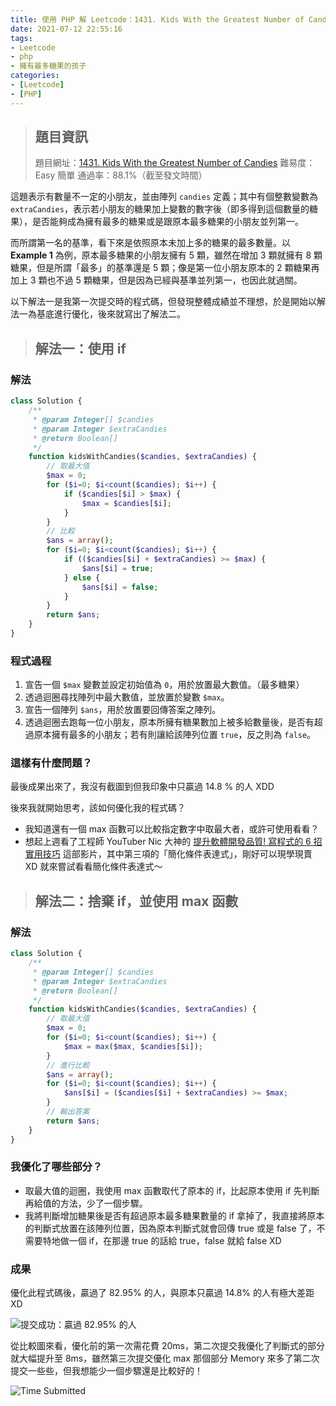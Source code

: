 ```yaml
---
title: 使用 PHP 解 Leetcode：1431. Kids With the Greatest Number of Candies 擁有最多糖果的孩子
date: 2021-07-12 22:55:16
tags:
- Leetcode
- php
- 擁有最多糖果的孩子
categories:
- [Leetcode]
- [PHP]
---
```


> ## 題目資訊
> 題目網址：[1431. Kids With the Greatest Number of Candies](https://leetcode.com/problems/kids-with-the-greatest-number-of-candies/)
> 難易度：Easy 簡單
> 通過率：88.1%（截至發文時間）

<!--more-->

這題表示有數量不一定的小朋友，並由陣列 `candies` 定義；其中有個整數變數為 `extraCandies`，表示若小朋友的糖果加上變數的數字後（即多得到這個數量的糖果），是否能夠成為擁有最多的糖果或是跟原本最多糖果的小朋友並列第一。

而所謂第一名的基準，看下來是依照原本未加上多的糖果的最多數量。以 **Example 1** 為例，原本最多糖果的小朋友擁有 5 顆，雖然在增加 3 顆就擁有 8 顆糖果，但是所謂「最多」的基準還是 5 顆；像是第一位小朋友原本的 2 顆糖果再加上 3 顆也不過 5 顆糖果，但是因為已經與基準並列第一，也因此就過關。

以下解法一是我第一次提交時的程式碼，但發現整體成績並不理想，於是開始以解法一為基底進行優化，後來就寫出了解法二。

> ## 解法一：使用 if

### 解法

```php
class Solution {
    /**
     * @param Integer[] $candies
     * @param Integer $extraCandies
     * @return Boolean[]
     */
    function kidsWithCandies($candies, $extraCandies) {
        // 取最大值
        $max = 0;
        for ($i=0; $i<count($candies); $i++) {
            if ($candies[$i] > $max) {
                $max = $candies[$i];
            }
        }
        // 比較
        $ans = array();
        for ($i=0; $i<count($candies); $i++) {
            if (($candies[$i] + $extraCandies) >= $max) {
                $ans[$i] = true;
            } else {
                $ans[$i] = false;
            }
        } 
        return $ans;
    }
}
```

### 程式過程

1. 宣告一個 `$max` 變數並設定初始值為 `0`，用於放置最大數值。（最多糖果）
2. 透過迴圈尋找陣列中最大數值，並放置於變數 `$max`。
3. 宣告一個陣列 `$ans`，用於放置要回傳答案之陣列。
4. 透過迴圈去跑每一位小朋友，原本所擁有糖果數加上被多給數量後，是否有超過原本擁有最多的小朋友；若有則讓給該陣列位置 `true`，反之則為 `false`。

### 這樣有什麼問題？

最後成果出來了，我沒有截圖到但我印象中只贏過 14.8 % 的人 XDD

後來我就開始思考，該如何優化我的程式碼？

* 我知道還有一個 max 函數可以比較指定數字中取最大者，或許可使用看看？
* 想起上週看了工程師 YouTuber Nic 大神的 [提升軟體開發品質! 寫程式的 6 招實用技巧](https://youtu.be/cfeKek8p9us) 這部影片，其中第三項的「簡化條件表達式」，剛好可以現學現賣 XD 就來嘗試看看簡化條件表達式～

> ## 解法二：捨棄 if，並使用 max 函數

### 解法

``` php
class Solution {
    /**
     * @param Integer[] $candies
     * @param Integer $extraCandies
     * @return Boolean[]
     */
    function kidsWithCandies($candies, $extraCandies) {
        // 取最大值
        $max = 0;
        for ($i=0; $i<count($candies); $i++) {
            $max = max($max, $candies[$i]);
        }
        // 進行比較
        $ans = array();
        for ($i=0; $i<count($candies); $i++) {
            $ans[$i] = ($candies[$i] + $extraCandies) >= $max;
        } 
        // 輸出答案
        return $ans;
    }
}
```

### 我優化了哪些部分？

* 取最大值的迴圈，我使用 max 函數取代了原本的 if，比起原本使用 if 先判斷再給值的方法，少了一個步驟。
* 我將判斷增加糖果後是否有超過原本最多糖果數量的 if 拿掉了，我直接將原本的判斷式放置在該陣列位置，因為原本判斷式就會回傳 true 或是 false 了，不需要特地做一個 if，在那邊 true 的話給 true，false 就給 false XD

### 成果

優化此程式碼後，贏過了 82.95% 的人，與原本只贏過 14.8% 的人有極大差距 XD

![提交成功：贏過 82.95% 的人](https://img.guiblogs.com/leetcode1431-php/success.jpg)

從比較圖來看，優化前的第一次需花費 20ms，第二次提交我優化了判斷式的部分就大幅提升至 8ms，雖然第三次提交優化 max 那個部分 Memory 來多了第二次提交一些些，但我想能少一個步驟還是比較好的！

![Time Submitted](https://img.guiblogs.com/leetcode1431-php/time-submitted.jpg)